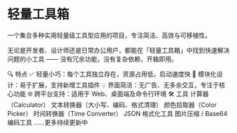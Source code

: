 # 轻量工具箱 
一个集合多种实用轻量级工具型应用的项目，专注简洁、高效与可移植性。

无论是开发者、设计师还是日常办公用户，都能在「轻量工具箱」中找到快速解决问题的小工具 —— 没有冗余功能，没有复杂依赖，开箱即用。

🔍 特点
✅ 轻量小巧：每个工具独立存在，资源占用低，启动速度快
🧩 模块化设计：易于扩展，支持新增工具插件
💡 界面简洁：无广告、无多余交互，专注于核心功能
🌐 跨平台支持：适用于 Web、桌面端及命令行环境
🛠 工具
计算器（Calculator）
文本转换器（大小写、编码、格式清理）
颜色拾取器（Color Picker）
时间转换器（Time Converter）
JSON 格式化工具
图片压缩 / Base64 编码工具
……更多持续更新中
<!--
**litetoolbox/litetoolbox** is a ✨ _special_ ✨ repository because its `README.md` (this file) appears on your GitHub profile.

Here are some ideas to get you started:

- 🔭 I’m currently working on ...
- 🌱 I’m currently learning ...
- 👯 I’m looking to collaborate on ...
- 🤔 I’m looking for help with ...
- 💬 Ask me about ...
- 📫 How to reach me: ...
- 😄 Pronouns: ...
- ⚡ Fun fact: ...
-->
